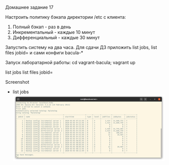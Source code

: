 Домашнее задание 17

Настроить политику бэкапа директории /etc с клиента:
1) Полный бэкап - раз в день
2) Инкрементальный - каждые 10 минут
3) Дифференциальный - каждые 30 минут

Запустить систему на два часа. Для сдачи ДЗ приложить list jobs, list files jobid=<id>
и сами конфиги bacula-*

Запуск лаборатарной работы: 
cd vagrant-bacula; vagrant up


list jobs
list files jobid=<id>

Screenshot
* list jobs
![list jobs](screen/list_jobs.png)